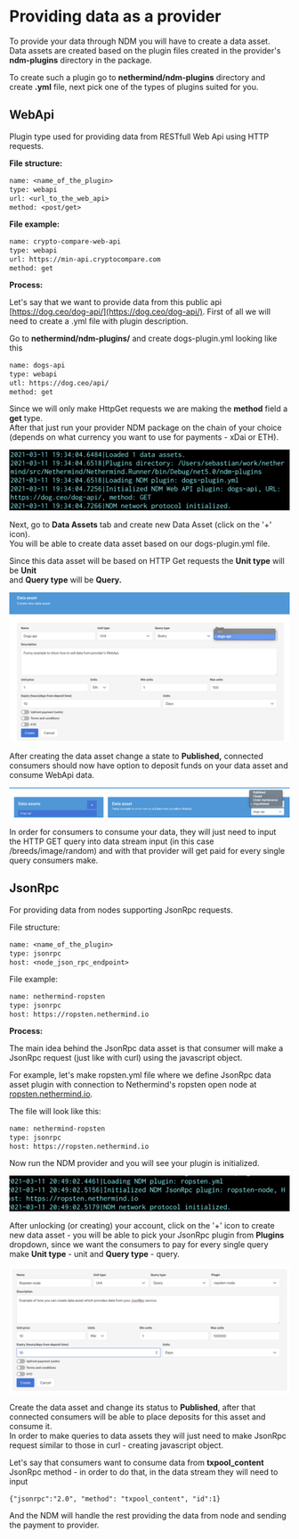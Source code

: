 # Providing data as a provider

To provide your data through NDM you will have to create a data asset.   
Data assets are created based on the plugin files created in the provider's **ndm-plugins** directory in the package.  

To create such a plugin go to **nethermind/ndm-plugins** directory and create **.yml** file, next pick one of the types of plugins suited for you. 

## WebApi

Plugin type used for providing data from RESTfull Web Api using HTTP requests.   

**File structure:**

```text
name: <name_of_the_plugin>
type: webapi
url: <url_to_the_web_api>
method: <post/get>
```

**File example:** 

```text
name: crypto-compare-web-api
type: webapi
url: https://min-api.cryptocompare.com
method: get
```

**Process:** 

Let's say that we want to provide data from this public api [https://dog.ceo/dog-api/](https://dog.ceo/dog-api/). First of all we will need to create a .yml file with plugin description.   

Go to **nethermind/ndm-plugins/** and create dogs-plugin.yml looking like this

```text
name: dogs-api
type: webapi
utl: https://dog.ceo/api/
method: get
```

Since we will only make HttpGet requests we are making the **method** field a **get** type.  
After that just run your provider NDM package on the chain of your choice \(depends on what currency you want to use for payments - xDai or ETH\).   


![On startup, you will see your plugin being initialized](../.gitbook/assets/image%20%28150%29.png)

Next, go to **Data Assets** tab and create new Data Asset \(click on the '+' icon\).  
You will be able to create data asset based on our dogs-plugin.yml file.

 Since this data asset will be based on HTTP Get requests the **Unit type** will be **Unit**  
and **Query type** will be **Query.**

![Select created plugin from &apos;Plugins&apos; dropdown](../.gitbook/assets/image%20%28149%29.png)

After creating the data asset change a state to **Published,** connected consumers should now have option to deposit funds on your data asset and consume WebApi data. 

![Change data asset state to &apos;Published&apos;](../.gitbook/assets/image%20%28151%29.png)

In order for consumers to consume your data, they will just need to input the HTTP GET query into data stream input \(in this case /breeds/image/random\) and with that provider will get paid for every single query consumers make.  

## JsonRpc

For providing data from nodes supporting JsonRpc requests. 

File structure: 

```text
name: <name_of_the_plugin>
type: jsonrpc
host: <node_json_rpc_endpoint>
```

File example: 

```text
name: nethermind-ropsten
type: jsonrpc
host: https://ropsten.nethermind.io
```

**Process:**

The main idea behind the JsonRpc data asset is that consumer will make a JsonRpc request \(just like with curl\) using the javascript object.   

For example, let's make ropsten.yml file where we define JsonRpc data asset plugin with connection to Nethermind's ropsten open node at [ropsten.nethermind.io](https://ropsten.nethermind.io/).  

The file will look like this:

```text
name: nethermind-ropsten
type: jsonrpc
host: https://ropsten.nethermind.io
```

Now run the NDM provider and you will see your plugin is initialized. 

![](../.gitbook/assets/image%20%28147%29.png)

After unlocking \(or creating\) your account, click on the '+' icon to create new data asset - you will be able to pick your JsonRpc plugin from **Plugins** dropdown, since we want the consumers to pay for every single query make **Unit type** - unit and **Query type** - query. 

![Creating JsonRpc data asset](../.gitbook/assets/image%20%28148%29.png)

Create the data asset and change its status to **Published**, after that connected consumers will be able to place deposits for this asset and consume it.   
In order to make queries to data assets they will just need to make JsonRpc request similar to those in curl - creating javascript object.   

Let's say that consumers want to consume data from **txpool\_content** JsonRpc method - in order to do that, in the data stream they will need to input 

```text
{"jsonrpc":"2.0", "method": "txpool_content", "id":1}
```

And the NDM will handle the rest providing the data from node and sending the payment to provider. 

